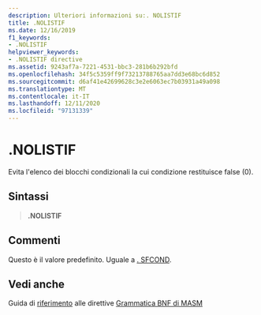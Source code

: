 ```yaml
---
description: Ulteriori informazioni su:. NOLISTIF
title: .NOLISTIF
ms.date: 12/16/2019
f1_keywords:
- .NOLISTIF
helpviewer_keywords:
- .NOLISTIF directive
ms.assetid: 9243af7a-7221-4531-bbc3-281b6b292bfd
ms.openlocfilehash: 34f5c5359ff9f73213788765aa7dd3e68bc6d852
ms.sourcegitcommit: d6af41e42699628c3e2e6063ec7b03931a49a098
ms.translationtype: MT
ms.contentlocale: it-IT
ms.lasthandoff: 12/11/2020
ms.locfileid: "97131339"
---
```

# <a name="nolistif"></a>.NOLISTIF

Evita l'elenco dei blocchi condizionali la cui condizione restituisce false (0).

## <a name="syntax"></a>Sintassi

> **.NOLISTIF**

## <a name="remarks"></a>Commenti

Questo è il valore predefinito. Uguale a [. SFCOND](dot-sfcond.md).

## <a name="see-also"></a>Vedi anche

Guida di [riferimento](directives-reference.md) 
 alle direttive [Grammatica BNF di MASM](masm-bnf-grammar.md)
